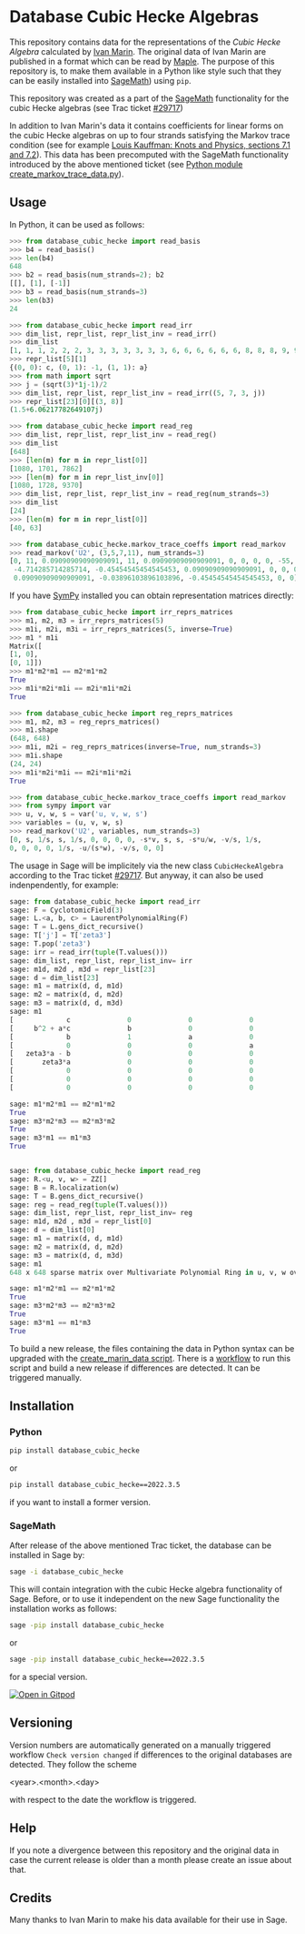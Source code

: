# Database Cubic Hecke Algebras

This repository contains data for the representations of the
*Cubic Hecke Algebra* calculated by [Ivan Marin](http://www.lamfa.u-picardie.fr/marin/representationH4-en.html).
The original data of Ivan Marin are published in a format which
can be read by [Maple](https://en.wikipedia.org/wiki/Maple_(software)).
The purpose of this repository is, to make them available in
a Python like style such that they can be easily installed into
[SageMath](https://en.wikipedia.org/wiki/SageMath)) using `pip`.

This repository was created as a part of the [SageMath](https://www.sagemath.org/)
functionality for the cubic Hecke algebras (see Trac ticket
[#29717](https://trac.sagemath.org/ticket/29717))

In addition to Ivan Marin's data it contains coefficients for linear forms
on the cubic Hecke algebras on up to four strands satisfying the Markov
trace condition (see for example
[Louis Kauffman: Knots and Physics, sections 7.1 and 7.2](https://www.worldscientific.com/worldscibooks/10.1142/4256)).
This data has been precomputed with the SageMath functionality
introduced by the above mentioned ticket
(see [Python module create_markov_trace_data.py](create_markov_trace_data.py)).

## Usage

In Python, it can be used as follows:

```python
>>> from database_cubic_hecke import read_basis
>>> b4 = read_basis()
>>> len(b4)
648
>>> b2 = read_basis(num_strands=2); b2
[[], [1], [-1]]
>>> b3 = read_basis(num_strands=3)
>>> len(b3)
24

>>> from database_cubic_hecke import read_irr
>>> dim_list, repr_list, repr_list_inv = read_irr()
>>> dim_list
[1, 1, 1, 2, 2, 2, 3, 3, 3, 3, 3, 3, 3, 6, 6, 6, 6, 6, 6, 8, 8, 8, 9, 9]
>>> repr_list[5][1]
{(0, 0): c, (0, 1): -1, (1, 1): a}
>>> from math import sqrt
>>> j = (sqrt(3)*1j-1)/2
>>> dim_list, repr_list, repr_list_inv = read_irr((5, 7, 3, j))
>>> repr_list[23][0][(3, 8)]
(1.5+6.06217782649107j)

>>> from database_cubic_hecke import read_reg
>>> dim_list, repr_list, repr_list_inv = read_reg()
>>> dim_list
[648]
>>> [len(m) for m in repr_list[0]]
[1080, 1701, 7862]
>>> [len(m) for m in repr_list_inv[0]]
[1080, 1728, 9370]
>>> dim_list, repr_list, repr_list_inv = read_reg(num_strands=3)
>>> dim_list
[24]
>>> [len(m) for m in repr_list[0]]
[40, 63]

>>> from database_cubic_hecke.markov_trace_coeffs import read_markov
>>> read_markov('U2', (3,5,7,11), num_strands=3)
[0, 11, 0.09090909090909091, 11, 0.09090909090909091, 0, 0, 0, 0, -55, 11, 11,
 -4.714285714285714, -0.45454545454545453, 0.09090909090909091, 0, 0, 0, 0,
 0.09090909090909091, -0.03896103896103896, -0.45454545454545453, 0, 0]
```

If you have [SymPy](https://de.wikipedia.org/wiki/SymPy) installed you can obtain
representation matrices directly:

```python
>>> from database_cubic_hecke import irr_reprs_matrices
>>> m1, m2, m3 = irr_reprs_matrices(5)
>>> m1i, m2i, m3i = irr_reprs_matrices(5, inverse=True)
>>> m1 * m1i
Matrix([
[1, 0],
[0, 1]])
>>> m1*m2*m1 == m2*m1*m2
True
>>> m1i*m2i*m1i == m2i*m1i*m2i
True

>>> from database_cubic_hecke import reg_reprs_matrices
>>> m1, m2, m3 = reg_reprs_matrices()
>>> m1.shape
(648, 648)
>>> m1i, m2i = reg_reprs_matrices(inverse=True, num_strands=3)
>>> m1i.shape
(24, 24)
>>> m1i*m2i*m1i == m2i*m1i*m2i
True

>>> from database_cubic_hecke.markov_trace_coeffs import read_markov
>>> from sympy import var
>>> u, v, w, s = var('u, v, w, s')
>>> variables = (u, v, w, s)
>>> read_markov('U2', variables, num_strands=3)
[0, s, 1/s, s, 1/s, 0, 0, 0, 0, -s*v, s, s, -s*u/w, -v/s, 1/s,
0, 0, 0, 0, 1/s, -u/(s*w), -v/s, 0, 0]
```

The usage in Sage will be implicitely via the new class `CubicHeckeAlgebra` according to
the Trac ticket [#29717](https://trac.sagemath.org/ticket/29717). But anyway, it can also
be used indenpendently, for example:

```python
sage: from database_cubic_hecke import read_irr
sage: F = CyclotomicField(3)
sage: L.<a, b, c> = LaurentPolynomialRing(F)
sage: T = L.gens_dict_recursive()
sage: T['j'] = T['zeta3']
sage: T.pop('zeta3')
sage: irr = read_irr(tuple(T.values()))
sage: dim_list, repr_list, repr_list_inv= irr
sage: m1d, m2d , m3d = repr_list[23]
sage: d = dim_list[23]
sage: m1 = matrix(d, d, m1d)
sage: m2 = matrix(d, d, m2d)
sage: m3 = matrix(d, d, m3d)
sage: m1
[             c              0              0              0              0              0              0              0              0]
[     b^2 + a*c              b              0              0              0              0   (-zeta3)*b*c              0              0]
[             b              1              a              0              0              0              c              0              0]
[             0              0              0              a              0              0             -c (-zeta3 - 1)*c    a + zeta3*b]
[   zeta3*a - b              0              0              0              b              0              0              0              0]
[       zeta3*a              0              0              0              b              a              0              0              0]
[             0              0              0              0              0              0              c              0              0]
[             0              0              0              0              0              0              0              c              0]
[             0              0              0              0              0              0              0        zeta3*c              b]

sage: m1*m2*m1 == m2*m1*m2
True
sage: m3*m2*m3 == m2*m3*m2
True
sage: m3*m1 == m1*m3
True


sage: from database_cubic_hecke import read_reg
sage: R.<u, v, w> = ZZ[]
sage: B = R.localization(w)
sage: T = B.gens_dict_recursive()
sage: reg = read_reg(tuple(T.values()))
sage: dim_list, repr_list, repr_list_inv= reg
sage: m1d, m2d , m3d = repr_list[0]
sage: d = dim_list[0]
sage: m1 = matrix(d, d, m1d)
sage: m2 = matrix(d, d, m2d)
sage: m3 = matrix(d, d, m3d)
sage: m1
648 x 648 sparse matrix over Multivariate Polynomial Ring in u, v, w over Integer Ring localized at (w,) (use the '.str()' method to see the entries)

sage: m1*m2*m1 == m2*m1*m2
True
sage: m3*m2*m3 == m2*m3*m2
True
sage: m3*m1 == m1*m3
True
```



To build a new release, the files containing the data in Python syntax can be
 upgraded with the [create_marin_data script](create_marin_data.py). There is a
[workflow](https://github.com/soehms/database_cubic_hecke/blob/main/.github/workflows/check_version_changed.yml)
to run this script and build a new release if differences are detected. It can
be triggered manually.

## Installation

### Python

```bash
pip install database_cubic_hecke
```

or

```bash
pip install database_cubic_hecke==2022.3.5
```

if you want to install a former version.


### SageMath

After release of the above mentioned Trac ticket, the database can be installed in Sage by:

```bash
sage -i database_cubic_hecke
```

This will contain integration with the cubic Hecke algebra functionality of Sage.
Before, or to use it independent on the new Sage functionality the installation
works as follows:

```bash
sage -pip install database_cubic_hecke
```

or

```bash
sage -pip install database_cubic_hecke==2022.3.5
```

for a special version.

[![Open in Gitpod](https://gitpod.io/button/open-in-gitpod.svg)](https://gitpod.io/#https://github.com/soehms/database_cubic_hecke)


## Versioning

Version numbers are automatically generated on a manually triggered workflow
`Check version changed` if differences to the original databases are detected.
They follow the scheme

\<year\>.\<month\>.\<day\>

with respect to the date the workflow is triggered.

## Help

If you note a divergence between this repository and the original data in case
the current release is older than a month please create an issue about that.

## Credits

Many thanks to Ivan Marin to make his data available for their use in Sage.
